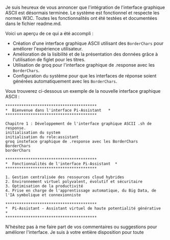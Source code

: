 Je suis heureux de vous annoncer que l'intégration de l'interface graphique ASCII est désormais terminée. Le système est fonctionnel et respecte les normes W3C. Toutes les fonctionnalités ont été testées et documentées dans le fichier readme.md.

Voici un aperçu de ce qui a été accompli :

- Création d'une interface graphique ASCII utilisant des `BorderChars` pour améliorer l'expérience utilisateur.
- Amélioration de la lisibilité et de la présentation des données grâce à l'utilisation de figlet pour les titres.
- Utilisation de groq pour l'interface graphique de .response avec les `BorderChars`.
- Configuration du système pour que les interfaces de réponse soient générées automatiquement avec les `BorderChars`.

Vous trouverez ci-dessous un exemple de la nouvelle interface graphique ASCII :

```
****************************************
*  Bienvenue dans l'interface Pi-Assistant   *
****************************************

Chapitre 1 : Développement de l'interface graphique ASCII .sh de response.
initialisation du system
initialisation du role:assistant
groq insteface graphique de .response avec les BorderChars
BorderChars
borderChars 

****************************************
*  Fonctionnalités de l'interface Pi-Assistant  *
****************************************

1. Gestion centralisée des ressources cloud hybrides
2. Environnement virtuel polyvalent, évolutif et sécuritaire
3. Optimisation de la productivité
4. Prise en charge de l'apprentissage automatique, du Big Data, de l'IA symbolique et connexionniste

****************************************
*  Pi-Assistant - Assistant virtuel de haute potentialité générative  *
****************************************
```

N'hésitez pas à me faire part de vos commentaires ou suggestions pour améliorer l'interface. Je suis à votre entière disposition pour toute